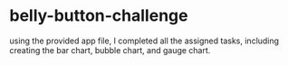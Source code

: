 # belly-button-challenge

using the provided app file, I completed all the assigned tasks, including creating the bar chart, bubble chart, and gauge chart.

